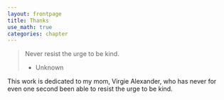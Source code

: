 ```yaml
---
layout: frontpage
title: Thanks
use_math: true
categories: chapter
---
```

> Never resist the urge to be kind.
>
> - Unknown

This work is dedicated to my mom, Virgie Alexander, who has never for even one second been able to resist the urge to be kind.

